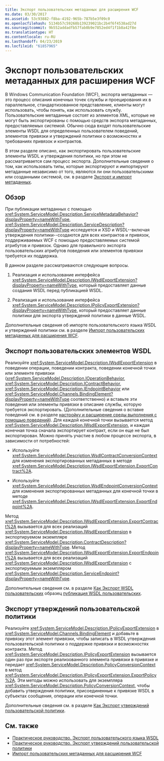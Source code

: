 ```yaml
---
title: Экспорт пользовательских метаданных для расширения WCF
ms.date: 03/30/2017
ms.assetid: 53c93882-f8ba-4192-965b-787b5e3f09c0
ms.openlocfilehash: 5134b57c59268b139239021bc2b4f6f4538ad27d
ms.sourcegitcommit: 9b552addadfb57fab0b9e7852ed4f1f1b8a42f8e
ms.translationtype: HT
ms.contentlocale: ru-RU
ms.lasthandoff: 04/23/2019
ms.locfileid: "61857965"
---
```

# <a name="exporting-custom-metadata-for-a-wcf-extension"></a>Экспорт пользовательских метаданных для расширения WCF
В Windows Communication Foundation (WCF), экспорта метаданных — это процесс описания конечных точек службы и проецирования их в параллельное, стандартизованное представление, клиенты могут использовать, чтобы понять, как использовать службу. Пользовательские метаданные состоят из элементов XML, которые не могут быть экспортированы с помощью средств экспорта метаданных, предоставляемых системой. Обычно сюда входят пользовательские элементы WSDL для определенных пользователем поведений, элементов привязки и утверждений политики о возможностях и требованиях привязок и контрактов.  
  
 В этом разделе описано, как экспортировать пользовательские элементы WSDL и утверждения политики, но при этом не рассматривается сам процесс экспорта. Дополнительные сведения о том, как использовать типы, которые экспортируют и импортируют метаданные независимо от того, являются ли они пользовательскими или созданными системой, см. в разделе [Экспорт и импорт метаданных](../../../../docs/framework/wcf/feature-details/exporting-and-importing-metadata.md).  
  
## <a name="overview"></a>Обзор  
 При публикации метаданных с помощью <xref:System.ServiceModel.Description.ServiceMetadataBehavior?displayProperty=nameWithType>, <xref:System.ServiceModel.Description.ServiceDescription?displayProperty=nameWithType> исследуется и XSD и WSDL--включая утверждения политики--создаются для всех контрактов и привязок, поддерживаемых WCF с помощью предоставляемых системой атрибутов и привязок. Однако для правильного экспорта пользовательских атрибутов поведения или элементов привязки требуется их поддержка.  
  
 В данном разделе рассматриваются следующие вопросы.  
  
1. Реализация и использование интерфейса <xref:System.ServiceModel.Description.IWsdlExportExtension?displayProperty=nameWithType>, который предоставляет данные создания WSDL перед публикацией WSDL.  
  
2. Реализация и использование интерфейса <xref:System.ServiceModel.Description.IPolicyExportExtension?displayProperty=nameWithType>, который предоставляет данные политики для экспорта утверждений политики в данные WSDL.  
  
 Дополнительные сведения об импорте пользовательского языка WSDL и утверждений политики см. в разделе [Импорт пользовательских метаданных для расширения WCF](../../../../docs/framework/wcf/extending/importing-custom-metadata-for-a-wcf-extension.md).  
  
## <a name="exporting-custom-wsdl-elements"></a>Экспорт пользовательских элементов WSDL  
 Реализуйте <xref:System.ServiceModel.Description.IWsdlExportExtension> в поведении операции, поведении контракта, поведении конечной точки или элементе привязки (<xref:System.ServiceModel.Description.IOperationBehavior>, <xref:System.ServiceModel.Description.IContractBehavior>, <xref:System.ServiceModel.Description.IEndpointBehavior> или <xref:System.ServiceModel.Channels.BindingElement?displayProperty=nameWithType> соответственно) и вставьте эти поведения или элементы привязки в описание службы, которую требуется экспортировать. (Дополнительные сведения о вставке поведений см. в разделе [настройку и расширение среды выполнения с помощью поведений](../../../../docs/framework/wcf/extending/configuring-and-extending-the-runtime-with-behaviors.md)). Для каждой конечной точки вызывается метод <xref:System.ServiceModel.Description.IWsdlExportExtension>, и каждая конечная точка сначала экспортирует контракт, если он еще не был экспортирован. Можно принять участие в любом процессе экспорта, в зависимости от потребностей:  
  
- Используйте <xref:System.ServiceModel.Description.WsdlContractConversionContext> для изменения экспортированных метаданных в методе <xref:System.ServiceModel.Description.IWsdlExportExtension.ExportContract%2A>.  
  
- Используйте <xref:System.ServiceModel.Description.WsdlEndpointConversionContext> для изменения экспортированных метаданных для конечной точки в методе <xref:System.ServiceModel.Description.IWsdlExportExtension.ExportEndpoint%2A>.  
  
 Метод <xref:System.ServiceModel.Description.IWsdlExportExtension.ExportContract%2A> вызывается для всех реализаций <xref:System.ServiceModel.Description.IWsdlExportExtension> в экспортируемом экземпляре <xref:System.ServiceModel.Description.ContractDescription?displayProperty=nameWithType>.  Метод <xref:System.ServiceModel.Description.IWsdlExportExtension.ExportEndpoint%2A> вызывается для всех реализаций <xref:System.ServiceModel.Description.IWsdlExportExtension> с экспортируемым экземпляром <xref:System.ServiceModel.Description.ServiceEndpoint?displayProperty=nameWithType>.  
  
 Дополнительные сведения см. в разделе [Как Экспорт WSDL пользовательских](../../../../docs/framework/wcf/extending/how-to-export-custom-wsdl.md) образец [публикация WSDL пользовательских](../../../../docs/framework/wcf/samples/custom-wsdl-publication.md).  
  
## <a name="exporting-custom-policy-assertions"></a>Экспорт утверждений пользовательской политики  
 Реализуйте <xref:System.ServiceModel.Description.IPolicyExportExtension> в <xref:System.ServiceModel.Channels.BindingElement> и добавьте в привязку этот элемент привязки, чтобы записать в WSDL утверждения пользовательской политики о поддержке привязки и возможностях контракта. Метод <xref:System.ServiceModel.Description.IPolicyExportExtension> вызывается один раз при экспорте реализованного элемента привязки в привязке и передает <xref:System.ServiceModel.Description.PolicyConversionContext> в метод <xref:System.ServiceModel.Description.IPolicyExportExtension.ExportPolicy%2A>. Эти методы можно использовать для экземпляра <xref:System.ServiceModel.Description.PolicyConversionContext>, чтобы добавить утверждения политики, присоединенные к привязке WSDL в субъектах сообщения, операции или конечной точки.  
  
 Дополнительные сведения см. в разделе [Как Экспорт утверждений пользовательской политики](../../../../docs/framework/wcf/extending/how-to-export-custom-policy-assertions.md).  
  
## <a name="see-also"></a>См. также

- [Практическое руководство. Экспорт пользовательского языка WSDL](../../../../docs/framework/wcf/extending/how-to-export-custom-wsdl.md)
- [Практическое руководство. Экспорт утверждений пользовательской политики](../../../../docs/framework/wcf/extending/how-to-export-custom-policy-assertions.md)
- [Импорт пользовательских метаданных для расширения WCF](../../../../docs/framework/wcf/extending/importing-custom-metadata-for-a-wcf-extension.md)
